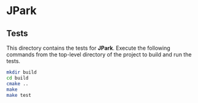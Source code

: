 # JPark

## Tests

This directory contains the tests for __JPark__. Execute the following
commands from the top-level directory of the project to build and run the tests.

```bash
mkdir build
cd build
cmake ..
make
make test
```

